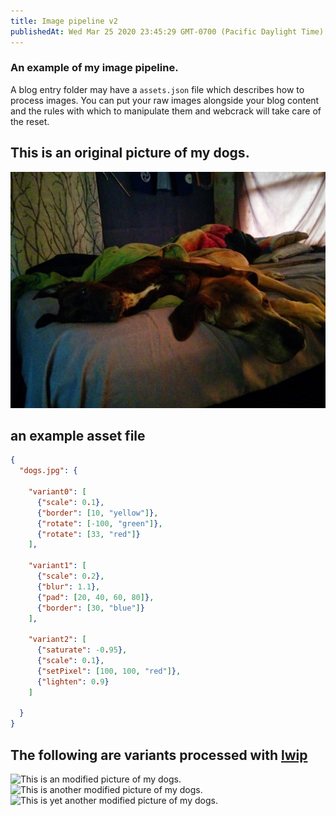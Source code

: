 ```yaml
---
title: Image pipeline v2
publishedAt: Wed Mar 25 2020 23:45:29 GMT-0700 (Pacific Daylight Time)
---
```


### An example of my image pipeline.

A blog entry folder may have a `assets.json` file which describes how to process images. You can put your raw images alongside your blog content and the rules with which to manipulate them and webcrack will take care of the reset.

## This is an original picture of my dogs.
![This is an original picture of my dogs.](dogs.jpg)

## an example asset file
```json
{
  "dogs.jpg": {

    "variant0": [
      {"scale": 0.1},
      {"border": [10, "yellow"]},
      {"rotate": [-100, "green"]},
      {"rotate": [33, "red"]}
    ],

    "variant1": [
      {"scale": 0.2},
      {"blur": 1.1},
      {"pad": [20, 40, 60, 80]},
      {"border": [30, "blue"]}
    ],

    "variant2": [
      {"saturate": -0.95},
      {"scale": 0.1},
      {"setPixel": [100, 100, "red"]},
      {"lighten": 0.9}
    ]

  }
}
```
## The following are variants processed with [lwip](https://www.npmjs.com/package/js-lwip)

![This is an modified picture of my dogs.](variant0-dogs.jpg)
![This is another modified picture of my dogs.](variant1-dogs.jpg)
![This is yet another modified picture of my dogs.](variant2-dogs.jpg)
